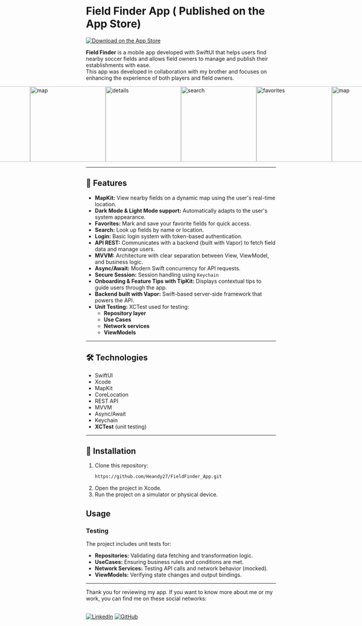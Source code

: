 # Field Finder App ( Published on the App Store)
[![Download on the App Store](https://tools.applemediaservices.com/api/badges/download-on-the-app-store/black/en-us)](https://apps.apple.com/ec/app/field-finder/id6746458682?l=en-GB)

**Field Finder** is a mobile app developed with SwiftUI that helps users find nearby soccer fields and allows field owners to manage and publish their establishments with ease.  
This app was developed in collaboration with my brother and focuses on enhancing the experience of both players and field owners.

<div style="display: flex; justify-content: center; align-items: center;">
<img src="https://i.postimg.cc/7LcqZfcZ/home.png" alt="map" width="200">
<img src="https://i.postimg.cc/k5Vdz743/tabbar.png" alt="details" width="200">
<img src="https://i.postimg.cc/NFvYRZQh/perfifl.png" alt="favorites" width="200">
<img src="https://i.postimg.cc/G3vbb3jb/login.png" alt="search" width="200">

<img src="https://i.postimg.cc/QdY3fFjJ/registeruserview.png" alt="map" width="200">
<img src="https://i.postimg.cc/bwyyCXkp/establishment-view.png" alt="details" width="200">
<img src="https://i.postimg.cc/vmDQyW0K/fieldview.png" alt="search" width="200">
<img src="https://i.postimg.cc/vZ0QCPt9/fielddetailview.png" alt="favorites" width="200">

<img src="https://i.postimg.cc/6qVKczQ8/perfilview.png" alt="map" width="200">
<img src="https://i.postimg.cc/DydfPfWx/establishmetnregister.png" alt="details" width="200">
<img src="https://i.postimg.cc/X734qM2d/registerestablishmentview.png" alt="search" width="200">
<img src="https://i.postimg.cc/pXZxn077/registerfieldview.png" alt="favorites" width="200">

</div>

---

## 📱 Features

- **MapKit:** View nearby fields on a dynamic map using the user's real-time location.
- **Dark Mode & Light Mode support:** Automatically adapts to the user's system appearance.
- **Favorites:** Mark and save your favorite fields for quick access.
- **Search:** Look up fields by name or location.
- **Login:** Basic login system with token-based authentication.
- **API REST:** Communicates with a backend (built with Vapor) to fetch field data and manage users.
- **MVVM:** Architecture with clear separation between View, ViewModel, and business logic.
- **Async/Await:** Modern Swift concurrency for API requests.
- **Secure Session:** Session handling using `Keychain`
- **Onboarding & Feature Tips with TipKit:** Displays contextual tips to guide users through the app.
- **Backend built with Vapor:** Swift-based server-side framework that powers the API.
- **Unit Testing:** XCTest used for testing:
  - **Repository layer**
  - **Use Cases**
  - **Network services**
  - **ViewModels**

---

## 🛠 Technologies

- SwiftUI
- Xcode
- MapKit
- CoreLocation
- REST API
- MVVM
- Async/Await
- Keychain
- **XCTest** (unit testing)

---

## 🚀 Installation

1. Clone this repository:
   ```bash
   https://github.com/Heandy27/FieldFinder_App.git
2. Open the project in Xcode.
3. Run the project on a simulator or physical device.

## Usage

### Testing
The project includes unit tests for:
  - **Repositories:** Validating data fetching and transformation logic.
  - **UseCases:** Ensuring business rules and conditions are met.
  - **Network Services:** Testing API calls and network behavior (mocked).
  - **ViewModels:** Verifying state changes and output bindings.

<hr></hr>
Thank you for reviewing my app. If you want to know more about me or my work, you can find me on these social networks:<br></br>

[![LinkedIn](https://img.shields.io/badge/LinkedIn-%230077B5.svg?logo=linkedin&logoColor=white)](https://www.linkedin.com/in/heandy27/) 
[![GitHub](https://img.shields.io/badge/GitHub-%23121011.svg?logo=github&logoColor=white)](https://github.com/Heandy27)
